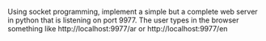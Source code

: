 Using socket programming, implement a simple but a complete web server in  python that is listening on port 9977. The user types in the browser something like
http://localhost:9977/ar or http://localhost:9977/en
